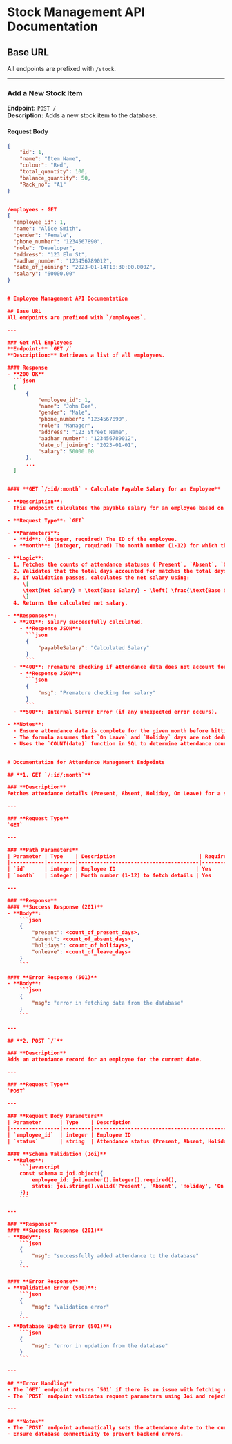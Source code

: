 # Stock Management API Documentation

## Base URL
All endpoints are prefixed with `/stock`.

---

### Add a New Stock Item
**Endpoint:** `POST /`  
**Description:** Adds a new stock item to the database.

#### Request Body
```json
{
    "id": 1,
    "name": "Item Name",
    "colour": "Red",
    "total_quantity": 100,
    "balance_quantity": 50,
    "Rack_no": "A1"
}


/employees - GET
{
  "employee_id": 1,
  "name": "Alice Smith",
  "gender": "Female",
  "phone_number": "1234567890",
  "role": "Developer",
  "address": "123 Elm St",
  "aadhar_number": "123456789012",
  "date_of_joining": "2023-01-14T18:30:00.000Z",
  "salary": "60000.00"
}


# Employee Management API Documentation

## Base URL
All endpoints are prefixed with `/employees`.

---

### Get All Employees
**Endpoint:** `GET /`  
**Description:** Retrieves a list of all employees.

#### Response
- **200 OK**
  ```json
  [
      {
          "employee_id": 1,
          "name": "John Doe",
          "gender": "Male",
          "phone_number": "1234567890",
          "role": "Manager",
          "address": "123 Street Name",
          "aadhar_number": "123456789012",
          "date_of_joining": "2023-01-01",
          "salary": 50000.00
      },
      ...
  ]


#### **GET `/:id/:month` - Calculate Payable Salary for an Employee**

- **Description**: 
  This endpoint calculates the payable salary for an employee based on their attendance for the specified month.

- **Request Type**: `GET`

- **Parameters**:
  - **id**: (integer, required) The ID of the employee.
  - **month**: (integer, required) The month number (1-12) for which the salary is to be calculated.

- **Logic**:
  1. Fetches the counts of attendance statuses (`Present`, `Absent`, `On Leave`, `Holiday`) for the given employee in the specified month.
  2. Validates that the total days accounted for matches the total days in the month.
  3. If validation passes, calculates the net salary using:
     \[
     \text{Net Salary} = \text{Base Salary} - \left( \frac{\text{Base Salary}}{\text{Working Days}} \times \text{Absent Days} \right)
     \]
  4. Returns the calculated net salary.

- **Responses**:
  - **201**: Salary successfully calculated.
    - **Response JSON**:
      ```json
      {
          "payableSalary": "Calculated Salary"
      }
      ```
  - **400**: Premature checking if attendance data does not account for all days in the month.
    - **Response JSON**:
      ```json
      {
          "msg": "Premature checking for salary"
      }
      ```
  - **500**: Internal Server Error (if any unexpected error occurs).

- **Notes**:
  - Ensure attendance data is complete for the given month before hitting this endpoint.
  - The formula assumes that `On Leave` and `Holiday` days are not deducted from the salary.
  - Uses the `COUNT(date)` function in SQL to determine attendance counts.


# Documentation for Attendance Management Endpoints

## **1. GET `/:id/:month`**

### **Description**
Fetches attendance details (Present, Absent, Holiday, On Leave) for a specific employee in a given month.

---

### **Request Type**
`GET`

---

### **Path Parameters**
| Parameter | Type    | Description                           | Required |
|-----------|---------|---------------------------------------|----------|
| `id`      | integer | Employee ID                          | Yes      |
| `month`   | integer | Month number (1-12) to fetch details | Yes      |

---

### **Response**
#### **Success Response (201)**
- **Body**:
    ```json
    {
        "present": <count_of_present_days>,
        "absent": <count_of_absent_days>,
        "holidays": <count_of_holidays>,
        "onleave": <count_of_leave_days>
    }
    ```

#### **Error Response (501)**
- **Body**:
    ```json
    {
        "msg": "error in fetching data from the database"
    }
    ```

---

## **2. POST `/`**

### **Description**
Adds an attendance record for an employee for the current date.

---

### **Request Type**
`POST`

---

### **Request Body Parameters**
| Parameter      | Type    | Description                                         | Required |
|----------------|---------|-----------------------------------------------------|----------|
| `employee_id`  | integer | Employee ID                                         | Yes      |
| `status`       | string  | Attendance status (Present, Absent, Holiday, On Leave) | Yes      |

#### **Schema Validation (Joi)**
- **Rules**:
    ```javascript
    const schema = joi.object({
        employee_id: joi.number().integer().required(),
        status: joi.string().valid('Present', 'Absent', 'Holiday', 'On Leave').required()
    });
    ```

---

### **Response**
#### **Success Response (201)**
- **Body**:
    ```json
    {
        "msg": "successfully added attendance to the database"
    }
    ```

#### **Error Response**
- **Validation Error (500)**:
    ```json
    {
        "msg": "validation error"
    }
    ```
- **Database Update Error (501)**:
    ```json
    {
        "msg": "error in updation from the database"
    }
    ```

---

## **Error Handling**
- The `GET` endpoint returns `501` if there is an issue with fetching data.
- The `POST` endpoint validates request parameters using Joi and rejects invalid data with a `500` response.

---

## **Notes**
- The `POST` endpoint automatically sets the attendance date to the current system date.
- Ensure database connectivity to prevent backend errors.
